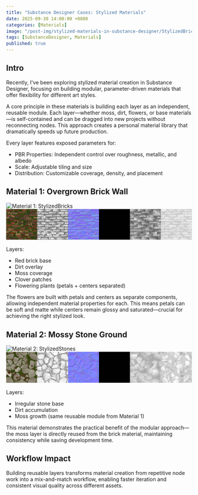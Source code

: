 ```yaml
---
title: "Substance Designer Cases: Stylized Materials"
date: 2025-09-30 14:00:00 +0800
categories: [Materials]
image: "/post-img/stylized-materials-in-substance-designer/StylizedBricks.png"
tags: [SubstanceDesigner, Materials]
published: true
---
```


## Intro

Recently, I've been exploring stylized material creation in Substance Designer, focusing on building modular, parameter-driven materials that offer flexibility for different art styles.

A core principle in these materials is building each layer as an independent, reusable module. Each layer—whether moss, dirt, flowers, or base materials—is self-contained and can be dragged into new projects without reconnecting nodes. This approach creates a personal material library that dramatically speeds up future production.

Every layer features exposed parameters for:

- PBR Properties: Independent control over roughness, metallic, and albedo
- Scale: Adjustable tiling and size
- Distribution: Customizable coverage, density, and placement

## Material 1: Overgrown Brick Wall

![Material 1: StylizedBricks](/post-img/stylized-materials-in-substance-designer/StylizedBricks.png)
![Material 1: StylizedBricksPBR](/post-img/stylized-materials-in-substance-designer/StylizedBricksPBR.jpg)

Layers:

- Red brick base
- Dirt overlay
- Moss coverage
- Clover patches
- Flowering plants (petals + centers separated)

The flowers are built with petals and centers as separate components, allowing independent material properties for each. This means petals can be soft and matte while centers remain glossy and saturated—crucial for achieving the right stylized look.

## Material 2: Mossy Stone Ground

![Material 2: StylizedStones](/post-img/stylized-materials-in-substance-designer/StylizedStones.png)
![Material 2: StylizedStonesPBR](/post-img/stylized-materials-in-substance-designer/StylizedStonesPBR.jpg)

Layers:

- Irregular stone base
- Dirt accumulation
- Moss growth (same reusable module from Material 1)

This material demonstrates the practical benefit of the modular approach—the moss layer is directly reused from the brick material, maintaining consistency while saving development time.

## Workflow Impact

Building reusable layers transforms material creation from repetitive node work into a mix-and-match workflow, enabling faster iteration and consistent visual quality across different assets.

